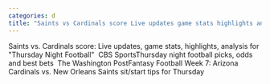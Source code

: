 ```yaml
---
categories: d
title: "Saints vs Cardinals score Live updates game stats highlights analysis for Thursday Night Football  CBS Sports"
---
```

Saints vs. Cardinals score: Live updates, game stats, highlights, analysis for "Thursday Night Football"&nbsp;&nbsp;CBS SportsThursday night football picks, odds and best bets&nbsp;&nbsp;The Washington PostFantasy Football Week 7: Arizona Cardinals vs. New Orleans Saints sit/start tips for Thursday 